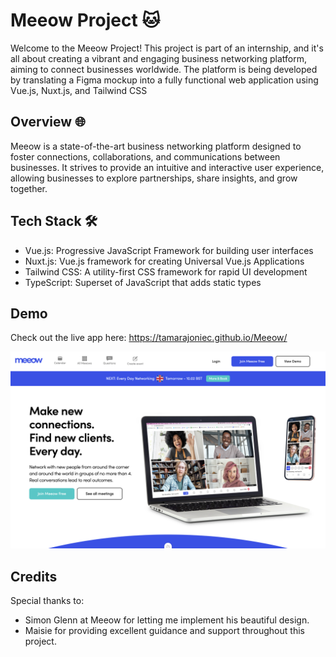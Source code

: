 # Meeow Project 🐱

Welcome to the Meeow Project! This project is part of an internship, and it's all about creating a vibrant and engaging business networking platform, aiming to connect businesses worldwide. The platform is being developed by translating a Figma mockup into a fully functional web application using Vue.js, Nuxt.js, and Tailwind CSS

## Overview 🌐
Meeow is a state-of-the-art business networking platform designed to foster connections, collaborations, and communications between businesses. It strives to provide an intuitive and interactive user experience, allowing businesses to explore partnerships, share insights, and grow together.

## Tech Stack 🛠️
* Vue.js: Progressive JavaScript Framework for building user interfaces
* Nuxt.js: Vue.js framework for creating Universal Vue.js Applications
* Tailwind CSS: A utility-first CSS framework for rapid UI development
* TypeScript: Superset of JavaScript that adds static types

## Demo
Check out the live app here: https://tamarajoniec.github.io/Meeow/

![Screenshot](assets/ScreenshotMeeow.png)

## Credits

Special thanks to:

* Simon Glenn at Meeow for letting me implement his beautiful design.
* Maisie for providing excellent guidance and support throughout this project.

